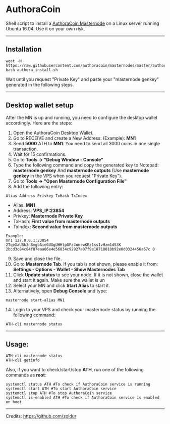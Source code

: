 # AuthoraCoin
Shell script to install a [AuthoraCoin Masternode](http://authoracoin.com/) on a Linux server running Ubuntu 16.04. Use it on your own risk.
***

## Installation
```
wget -N https://raw.githubusercontent.com/authoracoin/masternodes/master/authora_install.sh
bash authora_install.sh
```
Wait until you request "Private Key" and paste your "masternode genkey" generated in the following steps.
***

## Desktop wallet setup  

After the MN is up and running, you need to configure the desktop wallet accordingly. Here are the steps:  
1. Open the AuthoraCoin Desktop Wallet.  
2. Go to RECEIVE and create a New Address: (Example): **MN1**  
3. Send **5000** ATH to **MN1**. You need to send all 3000 coins in one single transaction.
4. Wait for 15 confirmations.  
5. Go to **Tools -> "Debug Window - Console"**  
6. Type the following command and copy the generated key to Notepad: **masternode genkey**  And **masternode outputs**
(Use **masternode genkey** in the VPS when you request "Private Key").
7. Go to  **Tools -> "Open Masternode Configuration File"**
8. Add the following entry:
```
Alias Address Privkey TxHash TxIndex
```
* Alias: **MN1**
* Address: **VPS_IP:23854**
* Privkey: **Masternode Private Key**
* TxHash: **First value from masternode outputs**
* TxIndex:  **Second value from masternode outputs**
```
Example: 
mn1 127.0.0.1:23854 2TqeXaU8k3n8mgbAieGUGgUHHtpGFz4nnrwKEz1ss1vHzm1dS3K 2bcd3c84c84f87eaa86e4e56834c92927a07f9e18718810b92e0d0324456a67c 0

```
9. Save and close the file.
10. Go to **Masternode Tab**. If you tab is not shown, please enable it from: **Settings - Options - Wallet - Show Masternodes Tab**
11. Click **Update status** to see your node. If it is not shown, close the wallet and start it again. Make sure the wallet is un
12. Select your MN and click **Start Alias** to start it.
13. Alternatively, open **Debug Console** and type:
```
masternode start-alias MN1
```
14. Login to your VPS and check your masternode status by running the following command:
```
ATH-cli masternode status
```
***

## Usage:
```
ATH-cli masternode status  
ATH-cli getinfo
```
Also, if you want to check/start/stop **ATH**, run one of the following commands as **root**:

```
systemctl status ATH #To check if AuthoraCoin service is running  
systemctl start ATH #To start AuthoraCoin service  
systemctl stop ATH #To stop AuthoraCoin service  
systemctl is-enabled ATH #To check if AuthoraCoin service is enabled on boot  
```  
***

Credits:
https://github.com/zoldur